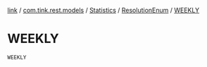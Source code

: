 [link](../../../index.md) / [com.tink.rest.models](../../index.md) / [Statistics](../index.md) / [ResolutionEnum](index.md) / [WEEKLY](./-w-e-e-k-l-y.md)

# WEEKLY

`WEEKLY`
